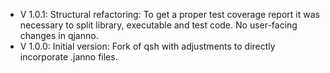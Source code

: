 - V 1.0.1: Structural refactoring: To get a proper test coverage report it was necessary to split library, executable and test code. No user-facing changes in qjanno.
- V 1.0.0: Initial version: Fork of qsh with adjustments to directly incorporate .janno files.